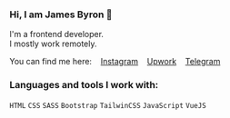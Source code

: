 ### Hi, I am James Byron 👋

I'm a frontend developer.<br>
I mostly work remotely.

You can find me here:
  &nbsp;&nbsp;&nbsp;<a href="https://instagram.com/iamjamesfd">Instagram</a>
  &nbsp;&nbsp;&nbsp;<a href="https://t.me/iamjamesfd">Upwork</a>
  &nbsp;&nbsp;&nbsp;<a href="https://t.me/iamjamesfd">Telegram</a>

### Languages and tools I work with:
<code>HTML</code>
<code>CSS</code>
<code>SASS</code>
<code>Bootstrap</code>
<code>TailwinCSS</code>
<code>JavaScript</code>
<code>VueJS</code>

